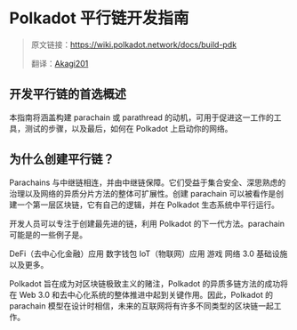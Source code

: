 # Polkadot 平行链开发指南

> 原文链接：<https://wiki.polkadot.network/docs/build-pdk>
>
> 翻译：[Akagi201](https://github.com/Akagi201)

## 开发平行链的首选概述

本指南将涵盖构建 parachain 或 parathread 的动机，可用于促进这一工作的工具，测试的步骤，以及最后，如何在 Polkadot 上启动你的网络。

## 为什么创建平行链？

Parachains 与中继链相连，并由中继链保障。它们受益于集合安全、深思熟虑的治理以及网络的异质分片方法的整体可扩展性。创建 parachain 可以被看作是创建一个第一层区块链，它有自己的逻辑，并在 Polkadot 生态系统中平行运行。

开发人员可以专注于创建最先进的链，利用 Polkadot 的下一代方法。parachain 可能是的一些例子是。

DeFi（去中心化金融）应用
数字钱包
IoT（物联网）应用
游戏
网络 3.0 基础设施
以及更多。

Polkadot 旨在成为对区块链极致主义的赌注，Polkadot 的异质多链方法的成功将在 Web 3.0 和去中心化系统的整体推进中起到关键作用。因此，Polkadot 的 parachain 模型在设计时相信，未来的互联网将有许多不同类型的区块链一起工作。
